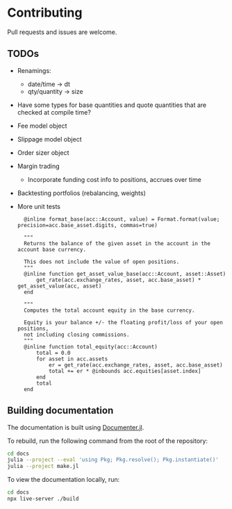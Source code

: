 # Contributing

Pull requests and issues are welcome.

## TODOs

- Renamings:
  - date/time -> dt
  - qty/quantity -> size

- Have some types for base quantities and quote quantities
  that are checked at compile time?
- Fee model object
- Slippage model object
- Order sizer object
- Margin trading
  - Incorporate funding cost info to positions, accrues over time
- Backtesting portfolios (rebalancing, weights)
- More unit tests

        @inline format_base(acc::Account, value) = Format.format(value; precision=acc.base_asset.digits, commas=true)

        """
        Returns the balance of the given asset in the account in the account base currency.

        This does not include the value of open positions.
        """
        @inline function get_asset_value_base(acc::Account, asset::Asset)
            get_rate(acc.exchange_rates, asset, acc.base_asset) * get_asset_value(acc, asset)
        end

        """
        Computes the total account equity in the base currency.

        Equity is your balance +/- the floating profit/loss of your open positions,
        not including closing commissions.
        """
        @inline function total_equity(acc::Account)
            total = 0.0
            for asset in acc.assets
                er = get_rate(acc.exchange_rates, asset, acc.base_asset)
                total += er * @inbounds acc.equities[asset.index]
            end
            total
        end

## Building documentation

The documentation is built using [Documenter.jl](https://documenter.juliadocs.org/stable/).

To rebuild, run the following command from the root of the repository:

```bash
cd docs
julia --project --eval 'using Pkg; Pkg.resolve(); Pkg.instantiate()'
julia --project make.jl
```

To view the documentation locally, run:

```bash
cd docs
npx live-server ./build
```
